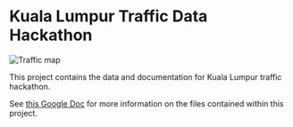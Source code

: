 
# Kuala Lumpur Traffic Data Hackathon

![Traffic map](/traffic_data.png?raw=true "Optional Title")

This project contains the data and documentation for Kuala Lumpur traffic hackathon. 

See [this Google Doc](https://docs.google.com/document/d/1WMWvfxwPjdmm8m9QxFSsoOG_7buaOhN8xHWjFbG-DuA/edit#) for more information on the files contained within this project. 
